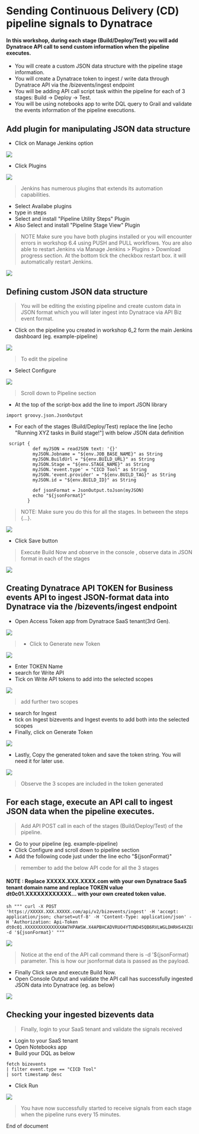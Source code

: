 # Sending Continuous Delivery (CD) pipeline signals to Dynatrace

#### In this workshop, during each stage (Build/Deploy/Test) you will add Dynatrace API call to send custom information when the pipeline executes.

- You will create a custom JSON data structure with the pipeline stage information.
- You will create a Dynatrace token to ingest / write data through Dynatrace API via the /bizevents/ingest endpoint
- You will be adding API call script task within the pipeline for each of 3 stages:  Build -> Deploy -> Test.
- You will be using notebooks app to write DQL query to Grail and validate the events information of the pipeline executions.

## Add plugin for manipulating JSON data structure

- Click on Manage Jenkins option

![](https://github.com/hakansuku/D1APACTraining/blob/main/images/SRE/maangejenkins.png?raw=true)

- Click Plugins
  
![](https://github.com/hakansuku/D1APACTraining/blob/main/images/SRE/plugins.png?raw=true)

> Jenkins has numerous plugins that extends its automation capabilities.

- Select Availabe plugins
- type in steps
- Select and install "Pipeline Utility Steps" Plugin
- Also Select and install "Pipeline Stage View" Plugin

> NOTE Make sure you have both plugins installed or you will encounter errors in workshop 6.4 using PUSH and PULL workflows. You are also able to restart Jenkins via Manage Jenkins > Plugins > Download progress section. At the bottom tick the checkbox restart box.  it will automatically restart Jenkins. 

![](https://github.com/hakansuku/D1APACTraining/blob/main/images/SRE/steps.png?raw=true)

## Defining custom JSON data structure 

> You will be editing the existing pipeline and create custom data in JSON format which you will later ingest into Dynatrace via API Biz event format.

- Click on the pipeline you created in workshop 6_2 form the main Jenkins dashboard (eg. example-pipeline)

![](https://github.com/hakansuku/D1APACTraining/blob/main/images/SRE/mainpipeline.png?raw=true)

> To edit the pipeline

- Select Configure

![](https://github.com/hakansuku/D1APACTraining/blob/main/images/SRE/Configure.png?raw=true)

> Scroll down to Pipeline section

- At the top of the script-box add the line to import JSON library
  
```
import groovy.json.JsonOutput
```

- For each of the stages (Build/Deploy/Test) replace the line [echo "Running XYZ tasks in Build stage!"] with below JSON data definition

```
 script {
          def myJSON = readJSON text: '{}'
          myJSON.Jobname = "${env.JOB_BASE_NAME}" as String
          myJSON.BuildUrl = "${env.BUILD_URL}" as String
          myJSON.Stage = "${env.STAGE_NAME}" as String
          myJSON.'event.type' = "CICD Tool" as String
          myJSON.'event.provider' = "${env.BUILD_TAG}" as String
          myJSON.id = "${env.BUILD_ID}" as String
                    
          def jsonFormat = JsonOutput.toJson(myJSON)
          echo "${jsonFormat}"                  
        }
```
> NOTE: Make sure you do this for all the stages. In between the steps {...}.

![](https://github.com/hakansuku/D1APACTraining/blob/main/images/SRE/import.png?raw=true)

- Click Save button

> Execute Build Now and observe in the console , observe data in JSON format in each of the stages

![](https://github.com/hakansuku/D1APACTraining/blob/main/images/SRE/jsondata.png?raw=true)

## Creating Dynatrace API TOKEN for Business events API to ingest JSON-format data into Dynatrace via the /bizevents/ingest endpoint

- Open Access Token app from Dynatrace SaaS tenant(3rd Gen).

![](https://github.com/hakansuku/D1APACTraining/blob/main/images/SRE/APIToken.png?raw=true)

> - Click to Generate new Token

![](https://github.com/hakansuku/D1APACTraining/blob/main/images/SRE/generatetoken.png?raw=true)


- Enter TOKEN Name
- search for Write API
- Tick on Write API tokens to add into the selected scopes

![](https://github.com/hakansuku/D1APACTraining/blob/main/images/SRE/writeapi.png?raw=true)

> add further two scopes

- search for Ingest
- tick on Ingest bizevents and Ingest events to add both into the selected scopes
- Finally, click on Generate Token
  
![](https://github.com/hakansuku/D1APACTraining/blob/main/images/SRE/ingestbizevent.png?raw=true)


- Lastly, Copy the generated token and save the token string.  You will need it for later use.

![](https://github.com/hakansuku/D1APACTraining/blob/main/images/SRE/copyTOKEN.png?raw=true)

> Observe the 3 scopes are included in the token generated

## For each stage, execute an API call to ingest JSON data when the pipeline executes.

> Add API POST call in each of the stages (Build/Deploy/Test) of the pipeline.

- Go to your pipeline (eg. example-pipeline)
- Click Configure and scroll down to pipeline section
- Add the following code just under the line echo "${jsonFormat}"
  
> remember to add the below API code for all the 3 stages
  
#### NOTE : Replace XXXXX.XXX.XXXX.com with your own Dynatrace SaaS tenant domain name and replace TOKEN value dt0c01.XXXXXXXXXXXX... with your own created token value. 

```
sh """ curl -X POST 'https://XXXXX.XXX.XXXXX.com/api/v2/bizevents/ingest' -H 'accept: application/json; charset=utf-8' -H 'Content-Type: application/json' -H 'Authorization: Api-Token dt0c01.XXXXXXXXXXXXXXAW7HPAWSW.X4APBHCADVRUO4YTUND45QB6RVLWGLDHRHS4XZEOEAVZRHM2NUZW3HIXHEUOAFAK' -d '${jsonFormat}' """
```

![](https://github.com/hakansuku/D1APACTraining/blob/main/images/SRE/APIPOSTCALL.png?raw=true)

> Notice at the end of the API call command there is -d '${jsonFormat} parameter.  This is how our jsonformat data is passed as the payload.

- Finally Click save and execute Build Now.
- Open Console Output and validate the API call has successfully ingested JSON data into Dynatrace (eg. as below)

![](https://github.com/hakansuku/D1APACTraining/blob/main/images/SRE/apiconsoleoutput.png?raw=true)

## Checking your ingested bizevents data 
> Finally, login to your SaaS tenant and validate the signals received

- Login to your SaaS tenant
- Open Notebooks app
- Build your DQL as below
```
fetch bizevents
| filter event.type == "CICD Tool"
| sort timestamp desc
```
- Click Run

![](https://github.com/hakansuku/D1APACTraining/blob/main/images/SRE/bizeventsDQL.png?raw=true)

> You have now successfully started to receive signals from each stage when the pipeline runs every 15 minutes.

End of document

